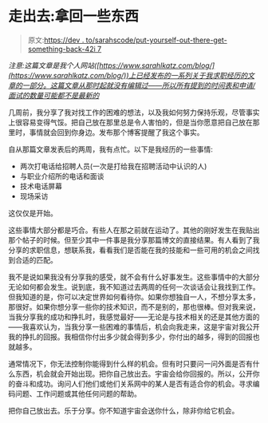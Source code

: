 # 走出去:拿回一些东西

> 原文:[https://dev . to/sarahscode/put-yourself-out-there-get-something-back-42i 7](https://dev.to/sarahscode/put-yourself-out-there-get-something-back-42i7)

*注意:这篇文章是我个人网站([https://www.sarahlkatz.com/blog/](https://www.sarahlkatz.com/blog/))上已经发布的一系列关于我求职经历的文章的一部分。这篇文章从那时起就没有编辑过——所以所有提到的时间表和申请/面试的数量可能都不是最新的*

几周前，我分享了我对找工作的困难的想法，以及我如何努力保持乐观，尽管事实上很容易变得气馁。把自己放在那里总是令人害怕的，但是当你愿意把自己放在那里时，事情就会回到你身边。发布那个博客提醒了我这个事实。

自从那篇文章发表后的两周，我有点忙。以下是我经历的一些事情:

*   两次打电话给招聘人员(一次是打给我在招聘活动中认识的人)
*   与职业介绍所的电话和面谈
*   技术电话屏幕
*   现场采访

这仅仅是开始。

这些事情大部分都是巧合。有些人在那之前就在运动了。其他的刚好发生在我贴出那个帖子的时候。但至少其中一件事是我分享那篇博文的直接结果。有人看到了我分享的求职信息，想联系我，看看我们是否能在我的技能和一些可用的机会之间找到合适的匹配。

我不是说如果我没有分享我的感受，就不会有什么好事发生。这些事情中的大部分无论如何都会发生。说到底，我不知道过去两周的任何一次谈话会让我找到工作。但我知道的是，你可以决定世界如何看待你。如果你想独自一人，不想分享太多，那很好。如果你想分享一些你的技术知识，而不是别的，那也很棒。但对我来说，当我分享我的成功和挣扎时，我感觉最好——无论是与技术相关的还是其他方面的——我喜欢认为，当我分享一些困难的事情后，机会向我走来，这是宇宙对我公开我的挣扎的回报。我相信你付出多少就会得到多少，你付出的越多，得到的回报也就越多。

通常情况下，你无法控制你能得到什么样的机会。但有时只要问一问外面是否有什么东西，机会就会开始出现。把你自己放出去。宇宙会给你回报的。所以，公开你的奋斗和成功。询问人们他们或他们关系网中的某人是否有适合你的机会。寻求编码问题、工作问题或其他任何问题的帮助。

把你自己放出去。乐于分享。你不知道宇宙会送你什么，除非你给它机会。